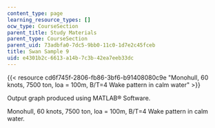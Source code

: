 ```yaml
---
content_type: page
learning_resource_types: []
ocw_type: CourseSection
parent_title: Study Materials
parent_type: CourseSection
parent_uid: 73adbfa0-7dc5-9bb0-11c0-1d7e2c45fceb
title: Swan Sample 9
uid: e4301b2c-6613-a14b-7c3b-42ea7eeb33dc
---
```


{{< resource cd6f745f-2806-fb86-3bf6-b91408080c9e "Monohull, 60 knots, 7500 ton, loa = 100m, B/T=4 Wake pattern in calm water" >}}

Output graph produced using MATLAB® Software.

Monohull, 60 knots, 7500 ton, loa = 100m, B/T=4 Wake pattern in calm water.
